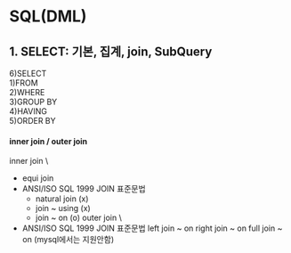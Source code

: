 # SQL(DML)
## 1. SELECT: 기본, 집계, join, SubQuery

 6)SELECT \
 1)FROM \
 2)WHERE \
 3)GROUP BY \
 4)HAVING \
 5)ORDER BY 

#### inner join / outer join
inner join \
 + equi join
 + ANSI/ISO SQL 1999 JOIN 표준문법
    - natural join (x)
    - join ~ using (x)
    - join ~ on (o)
outer join \
 + ANSI/ISO SQL 1999 JOIN 표준문법
   left join ~ on
   right join ~ on
   full join ~ on (mysql에서는 지원안함)

